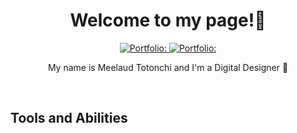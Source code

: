 <h1 align="center">Welcome to my page!👋</h1> 
<div align="center">
    <a href="www.linkedin.com/in/meelaud-totonchi">
        <img alt="Portfolio:" src="https://img.shields.io/badge/Linkedin-Contact Me-blue">
    </a>
    <a href="https://meelaudtoto.ca/">
        <img alt="Portfolio:" src="https://img.shields.io/badge/Portfolio:-Visit Meelaud's Website-green">
    </a>
</div>
<p></p>
<p align="center">
    My name is Meelaud Totonchi and I'm a Digital Designer 🎨
</p>
<br>

<h2>Tools and Abilities</h2>
<p>
    <img alt="" src="https://img.shields.io/badge/Javascript-4B4B77?style=for-the-badge&logo=javascript">
    <img alt="" src="https://img.shields.io/badge/Adobe%20Suite-FF0000?style=for-the-badge&logo=adobe">
    <img alt="" src="https://img.shields.io/badge/Figma-5B0BB5?style=for-the-badge&logo=figma">
</p>

<!--
Here are some ideas to get you started:

- 🔭 I’m currently working on ...
- 🌱 I’m currently learning ...
- 👯 I’m looking to collaborate on ...
- 🤔 I’m looking for help with ...
- 💬 Ask me about ...
- 📫 How to reach me: ...
- 😄 Pronouns: ...
- ⚡ Fun fact: ...
-->
